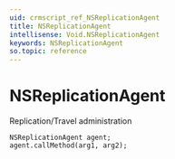 ```yaml
---
uid: crmscript_ref_NSReplicationAgent
title: NSReplicationAgent
intellisense: Void.NSReplicationAgent
keywords: NSReplicationAgent
so.topic: reference
---
```


# NSReplicationAgent

Replication/Travel administration

```crmscript
NSReplicationAgent agent;
agent.callMethod(arg1, arg2);
```
